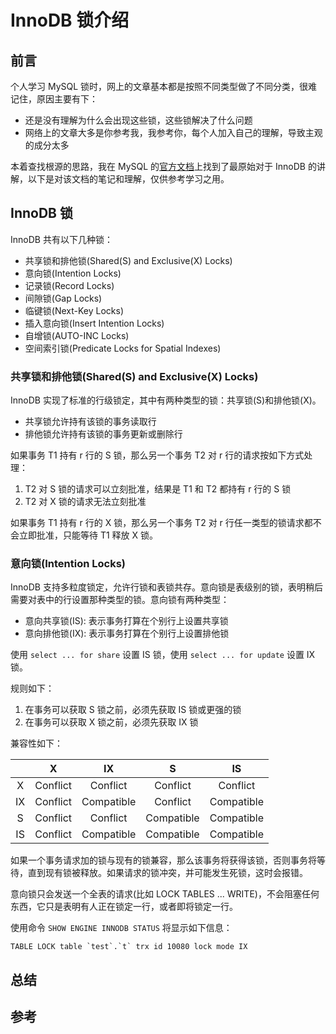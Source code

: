 # InnoDB 锁介绍

## 前言

个人学习 MySQL 锁时，网上的文章基本都是按照不同类型做了不同分类，很难记住，原因主要有下：

- 还是没有理解为什么会出现这些锁，这些锁解决了什么问题
- 网络上的文章大多是你参考我，我参考你，每个人加入自己的理解，导致主观的成分太多

本着查找根源的思路，我在 MySQL 的[官方文档](https://dev.mysql.com/doc/refman/8.0/en/innodb-locking.html)上找到了最原始对于 InnoDB 的讲解，以下是对该文档的笔记和理解，仅供参考学习之用。

## InnoDB 锁

InnoDB 共有以下几种锁：

- 共享锁和排他锁(Shared(S) and Exclusive(X) Locks)
- 意向锁(Intention Locks)
- 记录锁(Record Locks)
- 间隙锁(Gap Locks)
- 临键锁(Next-Key Locks)
- 插入意向锁(Insert Intention Locks)
- 自增锁(AUTO-INC Locks)
- 空间索引锁(Predicate Locks for Spatial Indexes)

### 共享锁和排他锁(Shared(S) and Exclusive(X) Locks)

InnoDB 实现了标准的行级锁定，其中有两种类型的锁：共享锁(S)和排他锁(X)。

- 共享锁允许持有该锁的事务读取行
- 排他锁允许持有该锁的事务更新或删除行

如果事务 T1 持有 r 行的 S 锁，那么另一个事务 T2 对 r 行的请求按如下方式处理：

1. T2 对 S 锁的请求可以立刻批准，结果是 T1 和 T2 都持有 r 行的 S 锁
2. T2 对 X 锁的请求无法立刻批准

如果事务 T1 持有 r 行的 X 锁，那么另一个事务 T2 对 r 行任一类型的锁请求都不会立即批准，只能等待 T1 释放 X 锁。

### 意向锁(Intention Locks)

InnoDB 支持多粒度锁定，允许行锁和表锁共存。意向锁是表级别的锁，表明稍后需要对表中的行设置那种类型的锁。意向锁有两种类型：

- 意向共享锁(IS): 表示事务打算在个别行上设置共享锁
- 意向排他锁(IX): 表示事务打算在个别行上设置排他锁

使用 `select ... for share` 设置 IS 锁，使用 `select ... for update` 设置 IX 锁。

规则如下：

1. 在事务可以获取 S 锁之前，必须先获取 IS 锁或更强的锁
2. 在事务可以获取 X 锁之前，必须先获取 IX 锁

兼容性如下：

||X|IX|S|IS|
|:-:|:-:|:-:|:-:|:-:|
|X|Conflict|Conflict|Conflict|Conflict|
|IX|Conflict|Compatible|Conflict|Compatible|
|S|Conflict|Conflict|Compatible|Compatible|
|IS|Conflict|Compatible|Compatible|Compatible|

如果一个事务请求加的锁与现有的锁兼容，那么该事务将获得该锁，否则事务将等待，直到现有锁被释放。如果请求的锁冲突，并可能发生死锁，这时会报错。

意向锁只会发送一个全表的请求(比如 LOCK TABLES ... WRITE)，不会阻塞任何东西，它只是表明有人正在锁定一行，或者即将锁定一行。

使用命令 `SHOW ENGINE INNODB STATUS` 将显示如下信息：

```
TABLE LOCK table `test`.`t` trx id 10080 lock mode IX
```



## 总结

## 参考

